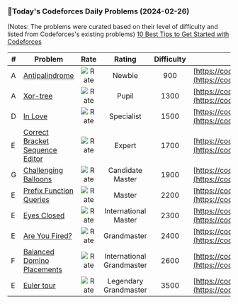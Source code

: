 ### 🌟Today's Codeforces Daily Problems (2024-02-26)
(Notes: The problems were curated based on their level of difficulty and listed from Codeforces's existing problems)
[10 Best Tips to Get Started with Codeforces](https://github.com/ika9810/Codeforces-Daily-Problems/blob/main/10%20Best%20Tips%20to%20Get%20Started%20with%20Codeforces.md)

| # | Problem | Rate| Rating | Difficulty | Contest |
|---| ----- | :--------: | :----------: | :----------: | ---------- |
|A|[Antipalindrome](https://codeforces.com/contest/981/problem/A)|![Rate](https://img.shields.io/badge/Newbie-900-lightgrey)|Newbie|900|[https://codeforces.com/contest/981](https://codeforces.com/contest/981)|
|A|[Xor-tree](https://codeforces.com/contest/429/problem/A)|![Rate](https://img.shields.io/badge/Pupil-1300-brightgreen)|Pupil|1300|[https://codeforces.com/contest/429](https://codeforces.com/contest/429)|
|D|[In Love](https://codeforces.com/contest/1883/problem/D)|![Rate](https://img.shields.io/badge/Specialist-1500-9cf)|Specialist|1500|[https://codeforces.com/contest/1883](https://codeforces.com/contest/1883)|
|E|[Correct Bracket Sequence Editor](https://codeforces.com/contest/670/problem/E)|![Rate](https://img.shields.io/badge/Expert-1700-blue)|Expert|1700|[https://codeforces.com/contest/670](https://codeforces.com/contest/670)|
|G|[Challenging Balloons](https://codeforces.com/contest/241/problem/G)|![Rate](https://img.shields.io/badge/Candidate%20Master-1900-blueviolet)|Candidate Master|1900|[https://codeforces.com/contest/241](https://codeforces.com/contest/241)|
|E|[Prefix Function Queries](https://codeforces.com/contest/1721/problem/E)|![Rate](https://img.shields.io/badge/Master-2200-orange)|Master|2200|[https://codeforces.com/contest/1721](https://codeforces.com/contest/1721)|
|E|[Eyes Closed](https://codeforces.com/contest/895/problem/E)|![Rate](https://img.shields.io/badge/International%20Master-2300-orange)|International Master|2300|[https://codeforces.com/contest/895](https://codeforces.com/contest/895)|
|E|[Are You Fired?](https://codeforces.com/contest/1358/problem/E)|![Rate](https://img.shields.io/badge/Grandmaster-2400-red)|Grandmaster|2400|[https://codeforces.com/contest/1358](https://codeforces.com/contest/1358)|
|F|[Balanced Domino Placements](https://codeforces.com/contest/1237/problem/F)|![Rate](https://img.shields.io/badge/International%20Grandmaster-2600-red)|International Grandmaster|2600|[https://codeforces.com/contest/1237](https://codeforces.com/contest/1237)|
|E|[Euler tour](https://codeforces.com/contest/1053/problem/E)|![Rate](https://img.shields.io/badge/Legendary%20Grandmaster-3500-red)|Legendary Grandmaster|3500|[https://codeforces.com/contest/1053](https://codeforces.com/contest/1053)|
